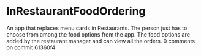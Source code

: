 # InRestaurantFoodOrdering
An app that replaces menu cards in Restaurants. The person just has to choose from among the food options from the app. The food options are added by the restaurant manager and can view all the orders.
0 comments on commit 61360f4
